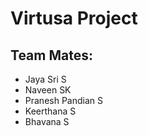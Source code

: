 # Virtusa Project

## Team Mates:
<ul>
<li>Jaya Sri S</li>
<li>Naveen SK</li>
<li>Pranesh Pandian S</li>
<li>Keerthana S</li>
<li>Bhavana S</li>
    